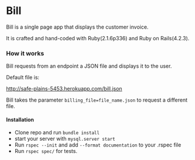 # Bill
Bill is a single page app that displays the customer invoice.

It is crafted and hand-coded with Ruby(2.1.6p336) and Ruby on Rails(4.2.3).

### How it works
Bill requests from an endpoint a JSON file and displays it to the user.

Default file is:

[http://safe-plains-5453.herokuapp.com/bill.json
](http://safe-plains-5453.herokuapp.com/bill.json)

Bill takes the parameter `billing_file=file_name.json` to request a different file.

#### Installation
- Clone repo and run `bundle install`
- start your server with `mysql.server start`
- Run `rspec --init` and add `--format documentation` to your .rspec file
- Run `rspec spec/` for tests.
